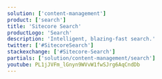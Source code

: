 ```yaml
---
solution: ['content-management']
product: ['search']
title: 'Sitecore Search'
productLogo: 'Search'
description: 'Intelligent, blazing-fast search.'
twitter: ['#SitecoreSearch']
stackexchange: ['#Sitecore-Search']
partials: ['solution/content-management/search']
youtube: PL1jJVFm_lGnyn9WVvW1fwSJrg6AqCndDb
---
```

